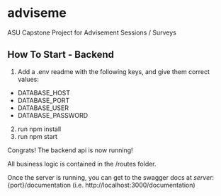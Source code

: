 # adviseme
ASU Capstone Project for Advisement Sessions / Surveys

## How To Start - Backend

1. Add a .env readme with the following keys, and give them correct values:
  * DATABASE_HOST
  * DATABASE_PORT
  * DATABASE_USER
  * DATABASE_PASSWORD
2. run npm install
3. run npm start

Congrats!  The backend api is now running!

All business logic is contained in the /routes folder.

Once the server is running, you can get to the swagger docs at ${server}:${port}/documentation (i.e. http://localhost:3000/documentation)
  
